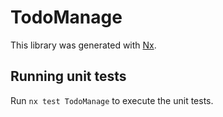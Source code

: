 # TodoManage

This library was generated with [Nx](https://nx.dev).

## Running unit tests

Run `nx test TodoManage` to execute the unit tests.
